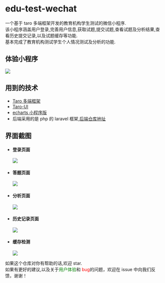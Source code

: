 # edu-test-wechat

一个基于 taro 多端框架开发的教育机构学生测试的微信小程序.<br>
该小程序涵盖用户登录,完善用户信息,获取试题,提交试题,查看试题及分析结果,查看历史提交记录,以及试题缓存等功能.<br>
基本完成了教育机构测试学生个人情况测试及分析的功能.

## 体验小程序

![](https://user-gold-cdn.xitu.io/2020/7/7/173275acdab97da0?w=1052&h=1038&f=png&s=347207)

## 用到的技术

- [Taro 多端框架](https://taro.aotu.io/)
- [Taro-UI](https://taro-ui.jd.com/#/)
- [echarts 小程序版](https://github.com/ecomfe/echarts-for-weixin)
- 后端采用的是 php 的 laravel 框架,[后端仓库地址](https://github.com/ibwei/edu-test-api)

## 界面截图

- #### 登录页面
  ![](https://user-gold-cdn.xitu.io/2020/7/7/173275ca607fa6e6?w=311&h=671&f=png&s=44782)
- #### 答题页面
  ![](https://user-gold-cdn.xitu.io/2020/7/7/173275d1f252a8cb?w=310&h=666&f=png&s=38768)
- #### 分析页面
  ![](https://user-gold-cdn.xitu.io/2020/7/7/173275dcd89a84c4?w=307&h=676&f=png&s=64060)
- #### 历史记录页面
  ![](https://user-gold-cdn.xitu.io/2020/7/7/173275e67df7ec61?w=311&h=670&f=png&s=28632)
- #### 缓存检测
  ![](https://user-gold-cdn.xitu.io/2020/7/7/173275f0ff2b2cb1?w=311&h=669&f=png&s=43067)

如果这个仓库对你有帮助的话,欢迎 star.<br>
如果有更好的建议,以及关于<font color='green'>用户体验</font>和 <font color='red'>bug</font>的问题，欢迎在 issue 中向我们反馈，谢谢！
